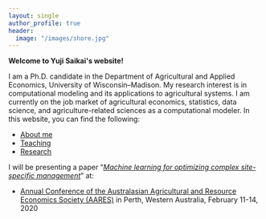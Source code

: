 ```yaml
---
layout: single
author_profile: true
header:
  image: "/images/shore.jpg"
---
```


**Welcome to Yuji Saikai's website!**

I am a Ph.D. candidate in the Department of Agricultural and Applied Economics, University of Wisconsin–Madison. My research interest is in computational modeling and its applications to agricultural systems. I am currently on the job market of agricultural economics, statistics, data science, and agriculture-related sciences as a computational modeler. In this website, you can find the following:
- [About me](/about/)
- [Teaching](/teaching/)
- [Research](/research/)

I will be presenting a paper “[_Machine learning for optimizing complex site-specific management_](https://github.com/ysaikai/BOPA)” at:
- [Annual Conference of the Australasian Agricultural and Resource Economics Society (AARES)](https://www.aares2020.org) in Perth, Western Australia, February 11-14, 2020

<!--
- [ASSA Annual Meeting](https://www.aeaweb.org/conference/) in San Diego, CA, January 3-5, 2020
-->